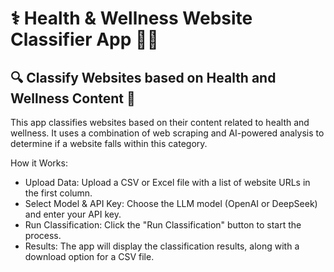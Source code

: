 # ⚕️ Health & Wellness Website Classifier App 🧘‍♀️

## 🔍 Classify Websites based on Health and Wellness Content 🌱

This app classifies websites based on their content related to health and wellness. It uses a combination of web scraping and AI-powered analysis to determine if a website falls within this category.

How it Works:

- Upload Data: Upload a CSV or Excel file with a list of website URLs in the first column.
- Select Model & API Key: Choose the LLM model (OpenAI or DeepSeek) and enter your API key.
- Run Classification: Click the "Run Classification" button to start the process.
- Results: The app will display the classification results, along with a download option for a CSV file.
